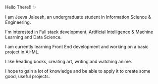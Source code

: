 Hello There!! ✨

I am Jeeva Jaleesh, an undergraduate student in Information Science & Engineering.

I'm interested in Full stack development, Artificial Intelligence & Machine Learning and Data Science.

I am currently learning Front End development and working on a basic project in AI-ML.

I like Reading books, creating art, writing and watching anime.

I hope to gain a lot of knowledge and be able to apply it to create some good, useful projects.

<!---
jeeva58/jeeva58 is a ✨ special ✨ repository because its `README.md` (this file) appears on your GitHub profile.
You can click the Preview link to take a look at your changes.
--->

